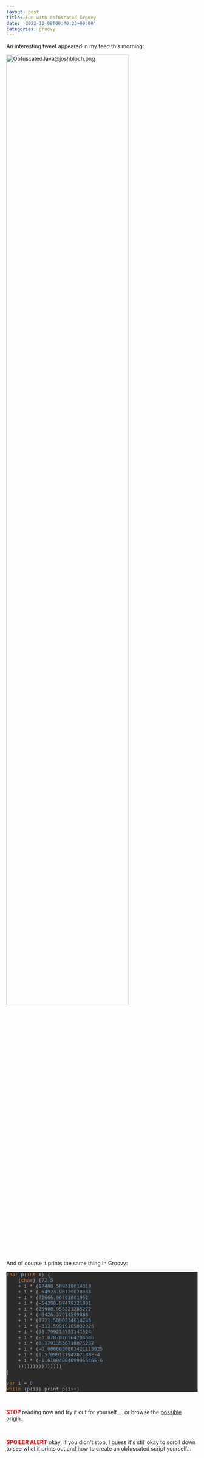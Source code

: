 ```yaml
---
layout: post
title: Fun with obfuscated Groovy
date: '2022-12-08T00:40:23+00:00'
categories: groovy
---
```

<p>An interesting tweet appeared in my feed this morning:</p><p><img style="width:80%" src="https://blogs.apache.org/groovy/mediaresource/e3a9547d-2715-4f93-96eb-f5a7ad75fb85" alt="ObfuscatedJava@joshbloch.png"></p><p><br></p><p>And of course it prints the same thing in Groovy:</p>
<pre style="background-color:#2b2b2b;color:#a9b7c6;font-family:'JetBrains Mono',monospace;font-size:9.6pt;"><span style="color:#cc7832;">char </span>p(<span style="color:#cc7832;">int </span>i) {<br>    (<span style="color:#cc7832;">char</span>) (<span style="color:#6897bb;">72.5<br></span><span style="color:#6897bb;">    </span>+ i * (<span style="color:#6897bb;">17488.589319014318<br></span><span style="color:#6897bb;">    </span>+ i * (-<span style="color:#6897bb;">54923.96120078333<br></span><span style="color:#6897bb;">    </span>+ i * (<span style="color:#6897bb;">72666.96791801952<br></span><span style="color:#6897bb;">    </span>+ i * (-<span style="color:#6897bb;">54398.97479321991<br></span><span style="color:#6897bb;">    </span>+ i * (<span style="color:#6897bb;">25980.955221285272<br></span><span style="color:#6897bb;">    </span>+ i * (-<span style="color:#6897bb;">8426.37914599868<br></span><span style="color:#6897bb;">    </span>+ i * (<span style="color:#6897bb;">1921.5090334614745<br></span><span style="color:#6897bb;">    </span>+ i * (-<span style="color:#6897bb;">313.59919165032926<br></span><span style="color:#6897bb;">    </span>+ i * (<span style="color:#6897bb;">36.799215753141524<br></span><span style="color:#6897bb;">    </span>+ i * (-<span style="color:#6897bb;">3.0787816564704586<br></span><span style="color:#6897bb;">    </span>+ i * (<span style="color:#6897bb;">0.17913536718875267<br></span><span style="color:#6897bb;">    </span>+ i * (-<span style="color:#6897bb;">0.0068850803421115925<br></span><span style="color:#6897bb;">    </span>+ i * (<span style="color:#6897bb;">1.5709912194287188E-4<br></span><span style="color:#6897bb;">    </span>+ i * (-<span style="color:#6897bb;">1.6109400409995646E-6<br></span><span style="color:#6897bb;">    </span>)))))))))))))))<br>}<br><br><span style="color:#cc7832;">var </span>i = <span style="color:#6897bb;">0<br></span><span style="color:#cc7832;">while </span>(p(i)) print p(i++)<br></pre>
<p><b style="color: rgb(255, 0, 0);"><br></b></p><p><b style="color: rgb(255, 0, 0);">STOP</b> reading now and try it out for yourself ... or browse the <a href="https://community.oracle.com/tech/developers/discussion/1239419/java-code-obfuscation-contest" target="_blank">possible origin</a>.</p><p><br></p><p><span style="color: rgb(255, 0, 0); font-weight: bold;">SPOILER ALERT</span>&nbsp;okay, if you didn't stop, I guess it's still okay to scroll down to see what it prints out and how to create an obfuscated script yourself...</p>
<p><br></p>
<p><br></p>
<p><br></p>
<p><br></p>
<p>&nbsp;&nbsp;&nbsp;&nbsp;&nbsp;&nbsp;&nbsp;&nbsp;&nbsp;&nbsp;&nbsp;&nbsp;&nbsp;&nbsp;&nbsp;&nbsp;&nbsp;&nbsp;&nbsp;&nbsp;&nbsp;&nbsp;&nbsp;&nbsp;&nbsp;&nbsp;&nbsp;&nbsp;&nbsp;&nbsp;&nbsp;&nbsp;&nbsp;↓</p>
<p><br></p>
<p><br></p>
<p><br></p>
<p><br></p>
<p>&nbsp;&nbsp;&nbsp;&nbsp;&nbsp;&nbsp;&nbsp;&nbsp;&nbsp;&nbsp;&nbsp;&nbsp;&nbsp;&nbsp;&nbsp;&nbsp;&nbsp;&nbsp;&nbsp;&nbsp;&nbsp;&nbsp;&nbsp;&nbsp;&nbsp;&nbsp;&nbsp;&nbsp;&nbsp;&nbsp;&nbsp;&nbsp;&nbsp;↓</p>
<p><br></p>
<p><br></p>
<p><br></p>
<p><br></p>
<p>&nbsp;&nbsp;&nbsp;&nbsp;&nbsp;&nbsp;&nbsp;&nbsp;&nbsp;&nbsp;&nbsp;&nbsp;&nbsp;&nbsp;&nbsp;&nbsp;&nbsp;&nbsp;&nbsp;&nbsp;&nbsp;&nbsp;&nbsp;&nbsp;&nbsp;&nbsp;&nbsp;&nbsp;&nbsp;&nbsp;&nbsp;&nbsp;&nbsp;↓</p>
<p><br></p>
<p><br></p>
<p><br></p>
<p><br></p>
<p>Let's Groovify the <a href="https://twitter.com/nikialeksey/status/1600598026678149120" target="_blank">reply</a> from <a href="https://twitter.com/nikialeksey" target="_blank">Alexey Nikitin</a>&nbsp;which uses&nbsp;<a href="https://commons.apache.org/proper/commons-math/" target="_blank" style="background-color: rgb(255, 255, 255);">Apache Commons Math</a>&nbsp;to replicate the problem:</p>
<pre style="background-color:#2b2b2b;color:#a9b7c6;font-family:'JetBrains Mono',monospace;font-size:9.6pt;"><span style="color:#bbb529;">@Grab</span>(<span style="color:#6a8759;">'org.apache.commons:commons-math3:3.6.1'</span>)<br><span style="color:#cc7832;">import </span>org.apache.commons.math3.analysis.interpolation.NevilleInterpolator<br><br><span style="color:#cc7832;">var </span>text = <span style="color:#6a8759;">'Hello, world!</span><span style="color:#cc7832;">\n</span><span style="color:#6a8759;">'<br></span><span style="color:#cc7832;">var </span>size = text.size()<br><span style="color:#cc7832;">var </span>x = <span style="color:#cc7832;">new double</span>[size + <span style="color:#6897bb;">1</span>]<br><span style="color:#cc7832;">var </span>y = <span style="color:#cc7832;">new double</span>[size + <span style="color:#6897bb;">1</span>]<br><span style="color:#cc7832;">for</span>(i <span style="color:#cc7832;">in </span><span style="color:#6897bb;">0</span>..&lt;size) {<br>    x[i] = i<br>    y[i] = (<span style="color:#cc7832;">int</span>) text[i]<br>}<br>x[size] = size<br>y[size] = <span style="color:#6897bb;">0<br></span><span style="color:#6897bb;"><br></span><span style="color:#cc7832;">var </span>lines = []<br><span style="color:#cc7832;">var </span>interpolator = <span style="color:#cc7832;">new </span>NevilleInterpolator()<br><span style="color:#cc7832;">var </span>function = interpolator.interpolate(x, y)<br><span style="color:#cc7832;">var </span>coeff = function.<span style="color:#9876aa;">coefficients<br></span>lines &lt;&lt; <span style="color:#6a8759;">'char p(int i) {'<br></span>lines &lt;&lt; <span style="color:#6a8759;">"  (char) (</span>$<span style="font-weight:bold;">{</span>coeff[<span style="color:#6897bb;">0</span>]<span style="font-weight:bold;">}</span><span style="color:#6a8759;"> + 0.5"<br></span><span style="color:#cc7832;">for</span>(i <span style="color:#cc7832;">in </span><span style="color:#6897bb;">1</span>..&lt;coeff.<span style="color:#9876aa;">length</span>) {<br>    lines &lt;&lt; <span style="color:#6a8759;">'    + i * (' </span>+ coeff[i]<br>}<br>lines &lt;&lt; <span style="color:#6a8759;">'  ' </span>+ <span style="color:#6a8759;">')' </span>* coeff.<span style="color:#9876aa;">length<br></span>lines &lt;&lt; <span style="color:#6a8759;">'''}<br></span><span style="color:#6a8759;">var i = 0<br></span><span style="color:#6a8759;">var out = ''<br></span><span style="color:#6a8759;">while(p(i)) out += p(i++)<br></span><span style="color:#6a8759;">out<br></span><span style="color:#6a8759;">'''<br></span><span style="color:#cc7832;">var </span>script = lines.join(<span style="color:#6a8759;">'</span><span style="color:#cc7832;">\n</span><span style="color:#6a8759;">'</span>)<br>println script<br><span style="color:#cc7832;">assert </span>text == Eval.<span style="color:#9876aa;font-style:italic;">me</span>(script)<br></pre>
<p>This generates the script, prints it out, and then runs it to make sure it produces what we intended. It only differs from above in that instead of printing out each character, it builds up and returns a String so that we can assert our expectations. It was simpler than capturing stdout by other means.</p><p>Enjoy!</p>

